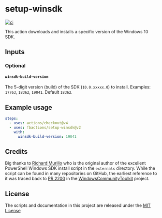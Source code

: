 # setup-winsdk

[![ci][1]][2]

This action downloads and installs a specific version of the Windows 10 SDK.

## Inputs

### Optional

#### `winsdk-build-version`

The 5-digit version (build) of the SDK (`10.0.xxxxx.0`) to install. Examples:
`17763`, `18362`, `19041`. Default `18362`.

## Example usage

```yaml
steps:
  - uses: actions/checkout@v4
  - uses: fbactions/setup-winsdk@v2
    with:
      winsdk-build-version: 19041
```

## Credits

Big thanks to [Richard Murillo][3] who is the original author of the excellent
PowerShell Windows SDK install script in the `externals` directory. While the
script can be found in many repositories on GitHub, the earliest reference to
it was traced back to [PR 2200][4] in the [WindowsCommunityToolkit][5] project.

## License

The scripts and documentation in this project are released under the [MIT License](LICENSE)

[1]: https://github.com/fbactions/setup-winsdk/workflows/ci/badge.svg
[2]: https://github.com/fbactions/setup-winsdk/actions
[3]: https://github.com/rjmurillo
[4]: https://github.com/windows-toolkit/WindowsCommunityToolkit/pull/2220
[5]: https://github.com/windows-toolkit/WindowsCommunityToolkit/
